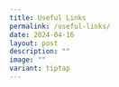 ```yaml
---
title: Useful Links
permalink: /useful-links/
date: 2024-04-16
layout: post
description: ""
image: ""
variant: tiptap
---
```

